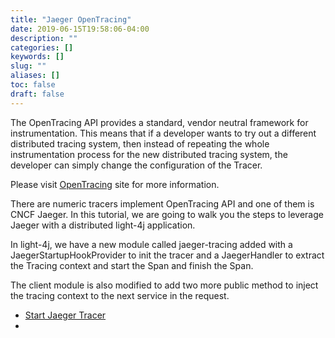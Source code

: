 ```yaml
---
title: "Jaeger OpenTracing"
date: 2019-06-15T19:58:06-04:00
description: ""
categories: []
keywords: []
slug: ""
aliases: []
toc: false
draft: false
---
```


The OpenTracing API provides a standard, vendor neutral framework for instrumentation. This means that if a developer wants to try out a different distributed tracing system, then instead of repeating the whole instrumentation process for the new distributed tracing system, the developer can simply change the configuration of the Tracer.

Please visit [OpenTracing](https://opentracing.io/) site for more information.

There are numeric tracers implement OpenTracing API and one of them is CNCF Jaeger. In this tutorial, we are going to walk you the steps to leverage Jaeger with a distributed light-4j application. 

In light-4j, we have a new module called jaeger-tracing added with a JaegerStartupHookProvider to init the tracer and a JaegerHandler to extract the Tracing context and start the Span and finish the Span. 

The client module is also modified to add two more public method to inject the tracing context to the next service in the request. 

* [Start Jaeger Tracer](/tutorial/tracing/jaeger/all-in-one/)
* 